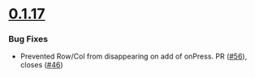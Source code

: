 # [0.1.17](https://github.com/GeekyAnts/react-native-easy-grid/releases/tag/v0.1.17)

### Bug Fixes

- Prevented Row/Col from disappearing on add of onPress. PR ([#56](https://github.com/GeekyAnts/react-native-easy-grid/pull/56)), closes ([#46](https://github.com/GeekyAnts/react-native-easy-grid/issues/46))
